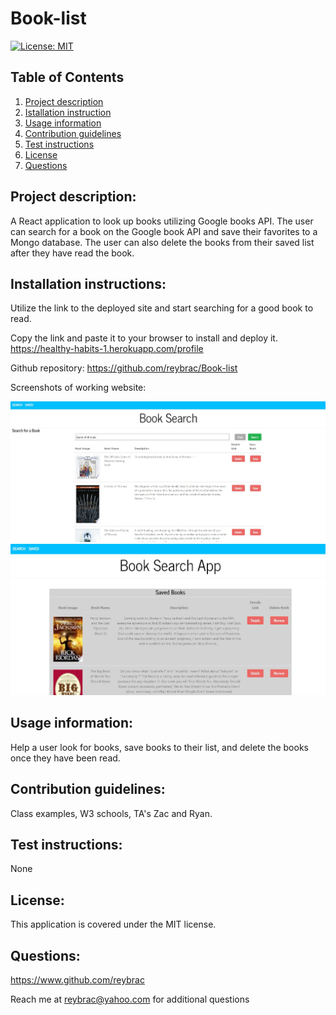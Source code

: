 # Book-list

[![License: MIT](https://img.shields.io/badge/License-MIT-yellow.svg)](https://opensource.org/licenses/MIT)

## Table of Contents

1. [Project description](#Project-description)
2. [Istallation instruction](#Installaton-instructions)
3. [Usage information](#Usage-information)
4. [Contribution guidelines](#Contribution-guidelines)
5. [Test instructions](#Test-instructions)
6. [License](#License)
7. [Questions](#Questions)

## Project description:

A React application to look up books utilizing Google books API. The user can search for a book on the Google book API and save their favorites to a Mongo database. The user can also delete the books from their saved list after they have read the book.

## Installation instructions:

Utilize the link to the deployed site and start searching for a good book to read.

Copy the link and paste it to your browser to install and deploy it.
https://healthy-habits-1.herokuapp.com/profile

Github repository:
https://github.com/reybrac/Book-list

Screenshots of working website:

<img src="https://github.com/reybrac/Book-list/blob/main/client/public/images/booklist1.JPG?raw=true" width=700> <br />
<img src="https://github.com/reybrac/Book-list/blob/main/client/public/images/booklist2.JPG?raw=true" width=700> <br />

## Usage information:

Help a user look for books, save books to their list, and delete the books once they have been read.

## Contribution guidelines:

Class examples, W3 schools, TA's Zac and Ryan.

## Test instructions:

None

## License:

This application is covered under the MIT license.

## Questions:

https://www.github.com/reybrac

Reach me at reybrac@yahoo.com for additional questions
